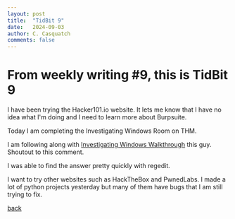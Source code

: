 ```yaml
---
layout: post
title:  "TidBit 9"
date:   2024-09-03
author: C. Casquatch
comments: false
---
```


# From weekly writing #9, this is TidBit 9

I have been trying the Hacker101.io website. It lets me know that I have no idea what I'm doing and I need to learn more about Burpsuite. 

Today I am completing the Investigating Windows Room on THM. 
 

I am following along with [Investigating Windows Walkthrough](https://www.youtube.com/watch?v=s6bt835oZrA) this guy. 
Shoutout to this comment.
 
I was able to find the answer pretty quickly with regedit. 

I want to try other websites such as HackTheBox and PwnedLabs. 
I made a lot of python projects yesterday but many of them have bugs that I am still trying to fix.

[back](./)
